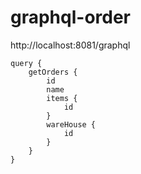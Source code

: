 # graphql-order

http://localhost:8081/graphql

```
query {
    getOrders {
        id
        name
        items {
            id
        }
        wareHouse {
            id
        }
    }
}
```
